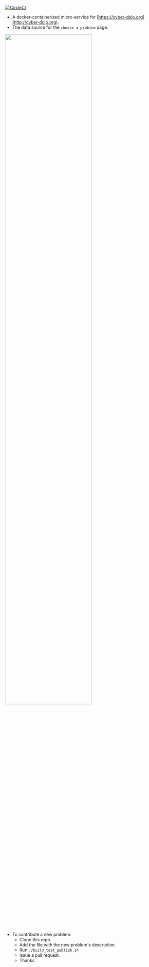 
[![CircleCI](https://circleci.com/gh/cyber-dojo/exercises-start-points.svg?style=svg)](https://circleci.com/gh/cyber-dojo/exercises-start-points)

- A docker-containerized micro-service for [https://cyber-dojo.org](http://cyber-dojo.org).
- The data source for the `choose a problem` page.

<img width="75%" src="https://user-images.githubusercontent.com/252118/97069462-8beade80-15c8-11eb-8f04-5f6d067c51d1.png">

- To contribute a new problem:
  - Clone this repo.
  - Add the file with the new problem's description.
  - Run `./build_test_publish.sh`
  - Issue a pull request.
  - Thanks.
